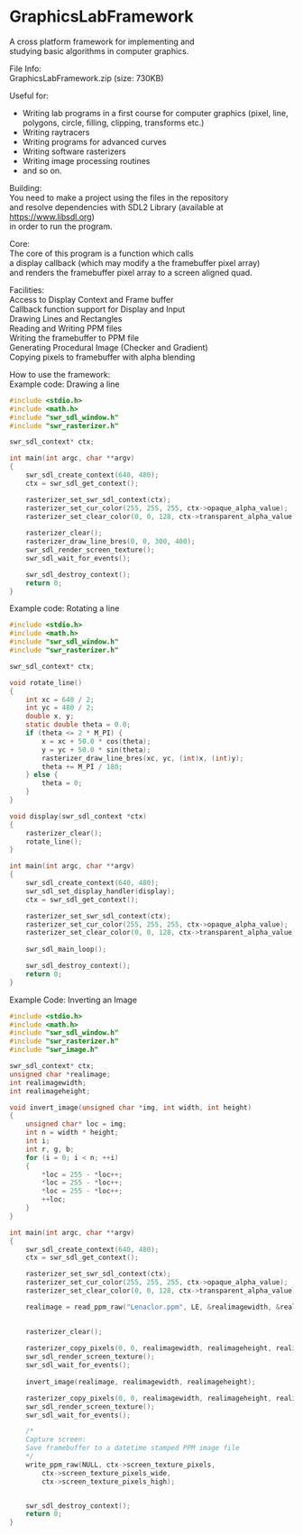 # GraphicsLabFramework
A cross platform framework for implementing and  
studying basic algorithms in computer graphics.  

File Info:  
GraphicsLabFramework.zip (size: 730KB)  

Useful for:  
- Writing lab programs in a first course for computer graphics  (pixel, line, polygons, circle, filling, clipping, transforms etc.)
- Writing raytracers  
- Writing programs for advanced curves  
- Writing software rasterizers   
- Writing image processing routines
- and so on.  
  
Building:  
You need to make a project using the files in the repository  
and resolve dependencies with SDL2 Library (available at https://www.libsdl.org)  
in order to run the program.  
  
Core:  
The core of this program is a function which calls  
a display callback (which may modify a the framebuffer pixel array)   
and renders the framebuffer pixel array to a screen aligned quad.  
  
Facilities:  
Access to Display Context and Frame buffer  
Callback function support for Display and Input  
Drawing Lines and Rectangles  
Reading and Writing PPM files   
Writing the framebuffer to PPM file    
Generating Procedural Image (Checker and Gradient)  
Copying pixels to framebuffer with alpha blending  
  
How to use the framework:  
Example code: Drawing a line  
```C
#include <stdio.h>
#include <math.h>
#include "swr_sdl_window.h"
#include "swr_rasterizer.h"

swr_sdl_context* ctx;

int main(int argc, char **argv)
{
	swr_sdl_create_context(640, 480);
	ctx = swr_sdl_get_context();

	rasterizer_set_swr_sdl_context(ctx);
	rasterizer_set_cur_color(255, 255, 255, ctx->opaque_alpha_value);
	rasterizer_set_clear_color(0, 0, 128, ctx->transparent_alpha_value);
	
	rasterizer_clear();
	rasterizer_draw_line_bres(0, 0, 300, 400);
	swr_sdl_render_screen_texture();
	swr_sdl_wait_for_events();

	swr_sdl_destroy_context();
	return 0;
}
```
Example code: Rotating a line     
```C
#include <stdio.h>
#include <math.h>
#include "swr_sdl_window.h"
#include "swr_rasterizer.h"

swr_sdl_context* ctx;

void rotate_line()
{
	int xc = 640 / 2;
	int yc = 480 / 2;
	double x, y;
	static double theta = 0.0;
	if (theta <= 2 * M_PI) {
		x = xc + 50.0 * cos(theta);
		y = yc + 50.0 * sin(theta);
		rasterizer_draw_line_bres(xc, yc, (int)x, (int)y);
		theta += M_PI / 180;
	} else {
		theta = 0;
	}
}

void display(swr_sdl_context *ctx)
{	
	rasterizer_clear();
	rotate_line();
}

int main(int argc, char **argv)
{
	swr_sdl_create_context(640, 480);
	swr_sdl_set_display_handler(display);
	ctx = swr_sdl_get_context();

	rasterizer_set_swr_sdl_context(ctx);
	rasterizer_set_cur_color(255, 255, 255, ctx->opaque_alpha_value);
	rasterizer_set_clear_color(0, 0, 128, ctx->transparent_alpha_value);
	
	swr_sdl_main_loop();

	swr_sdl_destroy_context();
	return 0;
}
```
Example Code: Inverting an Image  
```C
#include <stdio.h>
#include <math.h>
#include "swr_sdl_window.h"
#include "swr_rasterizer.h"
#include "swr_image.h"

swr_sdl_context* ctx;
unsigned char *realimage;
int realimagewidth;
int realimageheight;

void invert_image(unsigned char *img, int width, int height)
{
	unsigned char* loc = img;
	int n = width * height;
	int i;
	int r, g, b;
	for (i = 0; i < n; ++i)
	{
		*loc = 255 - *loc++;
		*loc = 255 - *loc++;
		*loc = 255 - *loc++;
		++loc;
	}
}

int main(int argc, char **argv)
{
	swr_sdl_create_context(640, 480);
	ctx = swr_sdl_get_context();

	rasterizer_set_swr_sdl_context(ctx);
	rasterizer_set_cur_color(255, 255, 255, ctx->opaque_alpha_value);
	rasterizer_set_clear_color(0, 0, 128, ctx->transparent_alpha_value);

	realimage = read_ppm_raw("Lenaclor.ppm", LE, &realimagewidth, &realimageheight);
	

	rasterizer_clear();
	
	rasterizer_copy_pixels(0, 0, realimagewidth, realimageheight, realimage);
	swr_sdl_render_screen_texture();
	swr_sdl_wait_for_events();
	
	invert_image(realimage, realimagewidth, realimageheight);

	rasterizer_copy_pixels(0, 0, realimagewidth, realimageheight, realimage);
	swr_sdl_render_screen_texture();
	swr_sdl_wait_for_events();

	/*
	Capture screen:
	Save framebuffer to a datetime stamped PPM image file
	*/
	write_ppm_raw(NULL, ctx->screen_texture_pixels,
		ctx->screen_texture_pixels_wide,
		ctx->screen_texture_pixels_high);


	swr_sdl_destroy_context();
	return 0;
}
```
